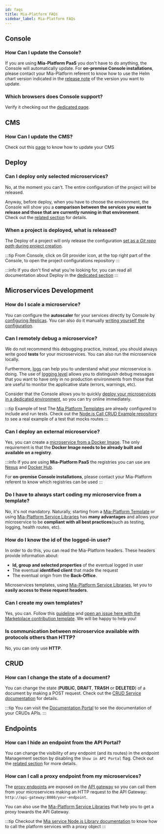 ```yaml
---
id: faqs
title: Mia-Platform FAQs
sidebar_label: Mia-Platform FAQs
---
```


## Console

### How Can I update the Console?

If you are using **Mia-Platform PaaS** you don't have to do anything, the Console will automatically update. For **on-premise Console installations**, please contact your Mia-Platform referent to know how to use the Helm chart version indicated in the [release note](/release-notes/versions.md) of the version you want to update.

### Which browsers does Console support?

Verify it checking out the [dedicated page](/info/supported_browser.md).

## CMS

### How Can I update the CMS?

Check out this [page](/microfrontend-composer/previous-tools/cms/update_cms.md) to know how to update your CMS

## Deploy

### Can I deploy only selected microservices?

No, at the moment you can't. The entire configuration of the project will be released.

Anyway, before deploy, when you have to choose the environment, the Console will show you a **comparison between the services you want to release and those that are currently running in that environment**.  
Check out the [related section](/development_suite/deploy/overview.md#compare-services) for details.

### When a project is deployed, what is released?

The Deploy of a project will only release the configuration [set as a *Git repo path* during project creation](/console/project-configuration/create-a-project.mdx#step-2-repository).

:::tip
From Console, click on Git provider icon, at the top right part of the Console, to open the project configurations repository
:::

:::info
If you don't find what you're looking for, you can read all documentation about Deploy in the [dedicated section](/development_suite/deploy/overview.md)
:::

## Microservices Development

### How do I scale a microservice?

You can configure the **autoscaler** for your services directly by Console by [configuring Replicas](/development_suite/api-console/api-design/replicas.md). You can also do it manually [writing yourself the configuration](/development_suite/api-console/api-design/replicas.md#how-to-scale-services-manually).

### Can I remotely debug a microservice?

We do not recommend this debugging practice, instead, you should always write good **tests** for your microservices. You can also run the microservice locally.

Furthermore, [logs](/development_suite/monitoring/introduction.md) can help you to understand what your microservice is doing. The use of [logging level](/development_suite/api-console/api-design/guidelines-for-logs.md#use-the-appropriate-logging-level) allows you to distinguish debug messages that you want to have only in no production environments from those that are useful to monitor the applicative state (errors, warnings, etc).

Consider that the Console allows you to quickly [deploy your microservices in a dedicated environment](/development_suite/deploy/overview.md#select-environment), so you can try online immediately.

:::tip Example of test
The [Mia Platform Templates](/marketplace/templates/mia_templates.md) are already configured to include and run tests.
Check out the [Node.js Call CRUD Example repository](https://github.com/mia-platform-marketplace/Node.js-Call-CRUD-Example/blob/master/tests/crud.test.js) to see a real example of a test that mocks routes
:::

### Can I deploy an external microservice?

Yes, you can create a [microservice from a Docker Image](/development_suite/api-console/api-design/services.md#how-to-create-a-microservice-from-a-docker-image). The only requirement is that the **Docker Image needs to be already built and available on a registry**.

:::info
If you are using **Mia-Platform PaaS** the registries you can use are [Nexus](https://www.sonatype.com/nexus/repository-oss) and [Docker Hub](https://www.docker.com/products/docker-hub).

For **on-premise Console installations**, please contact your Mia-Platform referent to know which registries can be used
:::

### Do I have to always start coding my microservice from a template?

No, it's not mandatory. Naturally, starting from a [Mia-Platform Template](/marketplace/templates/mia_templates.md) or using [Mia-Platform Service Libraries](/libraries/mia-service-libraries.md) has **many advantages** and allows your microservice to be **compliant with all best practices**(such as testing, logging, health routes, etc).

### How do I know the id of the logged-in user?

In order to do this, you can read the Mia-Platform headers. These headers provide information about:

* **Id, group and selected properties** of the eventual logged in user
* The eventual **identified client** that made the request
* The eventual origin from the **Back-Office**.

Microservices templates, using [Mia-Platform Service Libraries](/libraries/mia-service-libraries.md), let you to **easily access to these request headers**.

### Can I create my own templates?

Yes, you can. Follow this [guideline](/marketplace/add_to_marketplace/contributing_overview.md) and [open an issue here with the Marketplace contribution template](https://github.com/mia-platform/community/issues/new?labels=marketplace&template=marketplace-contribution.md&title=Add+new+marketplace+item). We will be happy to help you!

### Is communication between microservice available with protocols others than HTTP?

No, you can only use **HTTP**.

## CRUD

### How can I change the state of a document?

You can change the state (**PUBLIC**, **DRAFT**, **TRASH** or **DELETED**) of a document by making a POST request. Check out the [CRUD Service documentation](/runtime_suite/crud-service/10_overview_and_usage.md#state-transitions) for details.

:::tip
You can visit the [Documentation Portal](/console/project-configuration/documentation-portal.md) to see the documentation of your CRUDs APIs.
:::

## Endpoints

### How can I hide an endpoint from the API Portal?

You can change the visibility of any endpoint (and its routes) in the endpoint Management section by disabling the `Show in API Portal` flag. Check out the [related section](/development_suite/api-console/api-design/endpoints.md#manage-the-visibility-of-your-endpoints) for more details.

### How can I call a proxy endpoint from my microservices?

The [proxy endpoints](/development_suite/api-console/api-design/proxy.md) are exposed on the [API gateway](/runtime_suite/api-gateway/10_overview.md) so you can call them from your microservices making an HTTP request to the API Gateway: `http://api-gateway:8080/your-endpoint`.

You can also use the [Mia-Platform Service Libraries](/libraries/mia-service-libraries.md) that help you to get a proxy towards the API Gateway.

:::tip
Checkout the [Mia service Node.js Library documentation](https://github.com/mia-platform/custom-plugin-lib/blob/master/docs/http_client.md) to know how to call the platform services with a proxy object
:::
